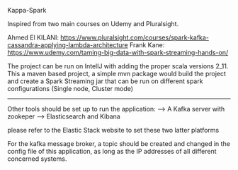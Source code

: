 Kappa-Spark

Inspired from two main courses on Udemy and Pluralsight.

Ahmed El KILANI: https://www.pluralsight.com/courses/spark-kafka-cassandra-applying-lambda-architecture
Frank Kane: https://www.udemy.com/taming-big-data-with-spark-streaming-hands-on/ 

The project can be run on IntellJ with adding the proper scala versions 2_11.
This a maven based project, a simple mvn package would build the project and create 
a Spark Streaming jar that can be run on different spark configurations (Single node, Cluster mode)
 
------------------------------------------------------------------------------------------------------
Other tools should be set up to run the application:
--> A Kafka server with zookeper
--> Elasticsearch and Kibana 

please refer to the Elastic Stack website to set these two latter platforms

For the kafka message broker, a topic should be created and changed in the config file of this application, as long as the IP addresses of all different concerned systems.
